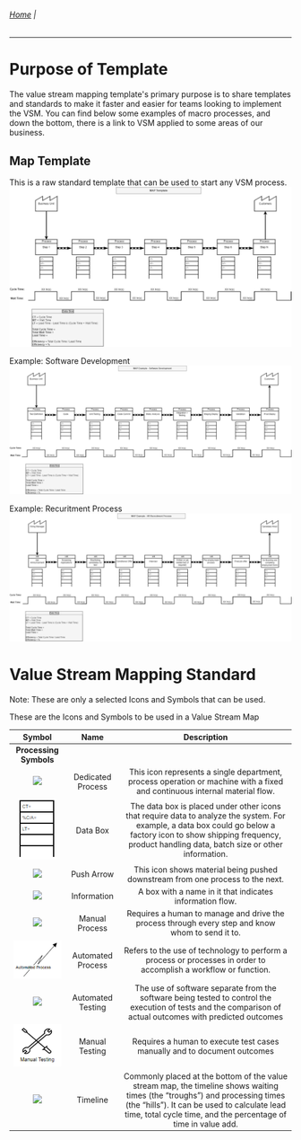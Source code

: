 ###### [Home](https://github.com/RyKaj/Documentation/blob/master/README.md) | 
------------

# Purpose of Template
The value stream mapping template's primary purpose is to share templates and standards to make it faster and easier for teams looking to implement the VSM. You can find below some examples of macro processes, and down the bottom, there is a link to VSM applied to some areas of our business.

## Map Template
This is a raw standard template that can be used to start any VSM process.
<img src="./Resources/Map Template.png" alt="VSM MAP Template" />

Example: Software Development
<img src="./Resources/Map Example_Software Development.png" alt="example software development" />


Example: Recuritment Process
<img src="./Resources/Map Example_ HR Recruitment Process.png" alt="example recruitment process" />


# Value Stream Mapping Standard
Note: These are only a selected Icons and Symbols that can be used. 

These are the Icons and Symbols to be used in a Value Stream Map

|**Symbol**|**Name**|**Description**|
| :-: | :-: | :-: |
|**Processing Symbols**|||<img src="./Resources/Aspose.Words.cb656e7f-31b8-440a-8b03-4dc11889a582.001.png" />|Customer/Supplier|When placed in the upper left corner of a value stream map, the typical starting place for material flow, this icon represents the supplier. When placed in the upper right corner, it represents the customer.|
<img src="./Resources/Aspose.Words.cb656e7f-31b8-440a-8b03-4dc11889a582.001.png" />|Dedicated Process|This icon represents a single department, process operation or machine with a fixed and continuous internal material flow.|
<img src="./Resources/Aspose.Words.cb656e7f-31b8-440a-8b03-4dc11889a582.002.png" />|Data Box|The data box is placed under other icons that require data to analyze the system. For example, a data box could go below a factory icon to show shipping frequency, product handling data, batch size or other information.|
<img src="./Resources/Aspose.Words.cb656e7f-31b8-440a-8b03-4dc11889a582.003.png" />|Push Arrow|This icon shows material being pushed downstream from one process to the next.|
<img src="./Resources/Aspose.Words.cb656e7f-31b8-440a-8b03-4dc11889a582.001.png" />|Information|A box with a name in it that indicates information flow.|
<img src="./Resources/Aspose.cb656e7f-31b8-440a-8b03-4dc11889a582.004.png" />|Manual Process|Requires a human to manage and drive the process through every step and know whom to send it to.|
<img src="./Resources/Aspose.Words.cb656e7f-31b8-440a-8b03-4dc11889a582.005.png" />|Automated Process|Refers to the use of technology to perform a process or processes in order to accomplish a workflow or function.|
<img src="./Resources/Aspose.Words.cb656e7f-31b8-440a-8b03-4dc11889a582.006.png" />|Automated Testing|The use of software separate from the software being tested to control the execution of tests and the comparison of actual outcomes with predicted outcomes|
<img src="./Resources/Aspose.Words.cb656e7f-31b8-440a-8b03-4dc11889a582.007.png" />|Manual Testing|Requires a human to execute test cases manually and to document outcomes|
<img src="./Resources/Aspose.Words.cb656e7f-31b8-440a-8b03-4dc11889a582.008.png" />|Timeline|Commonly placed at the bottom of the value stream map, the timeline shows waiting times (the “troughs”) and processing times (the “hills”). It can be used to calculate lead time, total cycle time, and the percentage of time in value add.|





